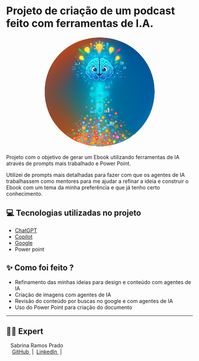 # Projeto de criação de um podcast feito com ferramentas de I.A.
<p align="center">
  <img 
    src="./Imagens/capa_circulo.png"
    width="300"
    height="300"
    style="border-radius: 50%; object-fit: cover;"
  />
</p>

Projeto com o objetivo de gerar um Ebook utilizando ferramentas de IA através de prompts mais trabalhado e Power Point.

Utilizei de prompts mais detalhadas para fazer com que os agentes de IA trabalhassem como mentores para me ajudar a refinar a ideia e construir o Ebook com um tema da minha preferência e que já tenho certo conhecimento.

## 💻 Tecnologias utilizadas no projeto

- [ChatGPT](https://chat.openai.com/) 
- [Copilot](https://copilot.microsoft.com/)
- [Google](https://www.google.com/)
- Power point

## ✨ Como foi feito ?
- Refinamento das minhas ideias para design e conteúdo com agentes de IA
- Criação de imagens com agentes de IA
- Revisão do conteúdo por buscas no google e com agentes de IA
- Uso do Power Point para criação do documento

---
## 👨‍💻 Expert

<p>
    <p>&nbsp&nbsp&nbspSabrina Ramos Prado<br>
    &nbsp&nbsp&nbsp
    <a 
        href="https://github.com/srprado">
        GitHub
    </a>
    &nbsp;|&nbsp;
    <a 
        href="https://www.linkedin.com/in/sabrinarprado/">
        LinkedIn
    </a>
    &nbsp;|&nbsp;
   </p>
</p>
<br/><br/>
<p>
